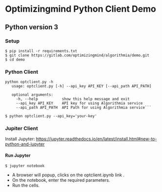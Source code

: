 # Optimizingmind Python Client Demo

## Python version 3
### Setup
```
$ pip install -r requirements.txt
$ git clone https://gitlab.com/optimizingmind/algorithmia/demo.git
$ cd demo
```

### Python Client
```
python optclient.py -h
   usage: optclient.py [-h] --api_key API_KEY [--api_path API_PATH]
   
   optional arguments:
     -h, --help           show this help message and exit
     --api_key API_KEY    API key for using Algorithmia service
     --api_path API_PATH  API Path for using Algorithmia service```
```

```
$ python optclient.py --api_key='your-key'
```

### Jupiter Client
Install Jupyter:
https://jupyter.readthedocs.io/en/latest/install.html#new-to-python-and-jupyter

#### Run Jupyter
```$ jupyter notebook```

- A browser will popup, clicks on the optclient.ipynb link .
- On the notebook, enter the required parameters.
- Run the cells.